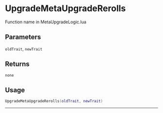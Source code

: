 # UpgradeMetaUpgradeRerolls
Function name in MetaUpgradeLogic.lua
## Parameters
`oldTrait`, `newTrait`
## Returns
`none`
## Usage
```lua
UpgradeMetaUpgradeRerolls(oldTrait, newTrait)
```
---
